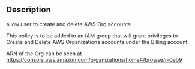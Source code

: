 ## Description

allow user to create and delete AWS Org accounts


This policy is to be added to an IAM group that will grant privileges to Create and Delete AWS Organizations accounts under the Billing account.

ARN of the Org can be seen at
https://console.aws.amazon.com/organizations/home#/browse/r-0eb9
